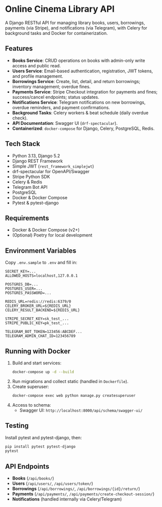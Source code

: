 # Online Cinema Library API

A Django RESTful API for managing library books, users, borrowings, payments (via Stripe), and notifications (via Telegram), with Celery for background tasks and Docker for containerization.

## Features

- **Books Service**: CRUD operations on books with admin-only write access and public read.
- **Users Service**: Email-based authentication, registration, JWT tokens, and profile management.
- **Borrowings Service**: Create, list, detail, and return borrowings; inventory management; overdue fines.
- **Payments Service**: Stripe Checkout integration for payments and fines; success/cancel endpoints; status updates.
- **Notifications Service**: Telegram notifications on new borrowings, overdue reminders, and payment confirmations.
- **Background Tasks**: Celery workers & beat schedule (daily overdue check).
- **API Documentation**: Swagger UI (`drf-spectacular`).
- **Containerized**: `docker-compose` for Django, Celery, PostgreSQL, Redis.

## Tech Stack

- Python 3.13, Django 5.2
- Django REST Framework
- Simple JWT (`rest_framework_simplejwt`)
- drf-spectacular for OpenAPI/Swagger
- Stripe Python SDK
- Celery & Redis
- Telegram Bot API
- PostgreSQL
- Docker & Docker Compose
- Pytest & pytest-django

## Requirements

- Docker & Docker Compose (v2+)
- (Optional) Poetry for local development

## Environment Variables

Copy `.env.sample` to `.env` and fill in:

```dotenv
SECRET_KEY=...
ALLOWED_HOSTS=localhost,127.0.0.1

POSTGRES_DB=...
POSTGRES_USER=...
POSTGRES_PASSWORD=...

REDIS_URL=redis://redis:6379/0
CELERY_BROKER_URL=${REDIS_URL}
CELERY_RESULT_BACKEND=${REDIS_URL}

STRIPE_SECRET_KEY=sk_test_...
STRIPE_PUBLIC_KEY=pk_test_...

TELEGRAM_BOT_TOKEN=123456:ABCDEF...
TELEGRAM_ADMIN_CHAT_ID=123456789

```

## Running with Docker

1. Build and start services:
   ```bash
   docker-compose up -d --build
   ```
2. Run migrations and collect static (handled in `Dockerfile`).
3. Create superuser:
   ```bash
   docker-compose exec web python manage.py createsuperuser
   ```
4. Access to schema:
   - Swagger UI: `http://localhost:8000/api/schema/swagger-ui/`

## Testing

Install pytest and pytest-django, then:
```bash
pip install pytest pytest-django
pytest
```

## API Endpoints

- **Books** (`/api/books/`)
- **Users** (`/api/users/`, `/api/users/token/`)
- **Borrowings** (`/api/borrowings/`, `/api/borrowings/{id}/return/`)
- **Payments** (`/api/payments/`, `/api/payments/create-checkout-session/`)
- **Notifications** (handled internally via Celery/Telegram)
